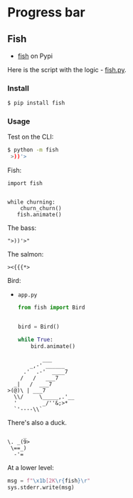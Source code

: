 # Progress bar


## Fish

- [fish](https://pypi.org/project/fish/) on Pypi

Here is the script with the logic - [fish.py](https://github.com/lericson/fish/blob/master/fish.py).

### Install

```sh
$ pip install fish
```

### Usage

Test on the CLI:

```sh
$ python -m fish
 >))'> 
```

Fish:

```
import fish


while churning:
    churn_churn()
   fish.animate()
```

The bass:

```
">))'>"
```

The salmon:

```
><{{{*>
```

Bird:

- `app.py`
    ```python
    from fish import Bird
    
    
    bird = Bird()

    while True:
        bird.animate()
    ```
    
```
           ___       
       _,-' ______   
     .'  .-'  ____7  
    /   /   ___7     
  _|   /  ___7       
>(@)\ | ___7         
  \\/     \_____,.'__
  '        _/''&;>*  
  `'----\\` 
```
  
There's also a duck.

```
     _ 
\. _(9>
 \==_) 
  -'=
```
  
At a lower level:

```python
msg = f"\x1b[2K\r{fish}\r"
sys.stderr.write(msg)
```
